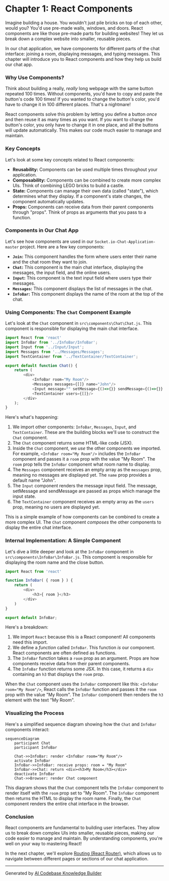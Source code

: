# Chapter 1: React Components

Imagine building a house. You wouldn't just pile bricks on top of each other, would you? You'd use pre-made walls, windows, and doors. React components are like those pre-made parts for building websites! They let us break down a complex website into smaller, reusable pieces.

In our chat application, we have components for different parts of the chat interface: joining a room, displaying messages, and typing messages. This chapter will introduce you to React components and how they help us build our chat app.

### Why Use Components?

Think about building a really, *really* long webpage with the same button repeated 100 times. Without components, you'd have to copy and paste the button's code 100 times! If you wanted to change the button's color, you'd have to change it in 100 different places. That's a nightmare!

React components solve this problem by letting you define a button *once* and then reuse it as many times as you want. If you want to change the button's color, you only have to change it in one place, and all the buttons will update automatically. This makes our code much easier to manage and maintain.

### Key Concepts

Let's look at some key concepts related to React components:

*   **Reusability:** Components can be used multiple times throughout your application.
*   **Composability:** Components can be combined to create more complex UIs. Think of combining LEGO bricks to build a castle.
*   **State:** Components can manage their own data (called "state"), which determines what they display. If a component's state changes, the component automatically updates.
*   **Props:** Components can receive data from their parent components through "props". Think of props as arguments that you pass to a function.

### Components in Our Chat App

Let's see how components are used in our `Socket.io-Chat-Application-master` project. Here are a few key components:

*   **`Join`:** This component handles the form where users enter their name and the chat room they want to join.
*   **`Chat`:** This component is the main chat interface, displaying the messages, the input field, and the online users.
*   **`Input`:** This component is the text input field where users type their messages.
*   **`Messages`:** This component displays the list of messages in the chat.
*   **`InfoBar`:** This component displays the name of the room at the top of the chat.

### Using Components: The `Chat` Component Example

Let's look at the `Chat` component in `src\components\Chat\Chat.js`. This component is responsible for displaying the main chat interface.

```javascript
import React from 'react'
import InfoBar from '../InfoBar/InfoBar';
import Input from '../Input/Input';
import Messages from '../Messages/Messages';
import TextContainer from '../TextContainer/TextContainer';

export default function Chat() {
    return (
        <div>
            <InfoBar room="My Room"/>
            <Messages messages={[]} name="John"/>
            <Input message="" setMessage={()=>{}} sendMessage={()=>{}} />
            <TextContainer users={[]}/>
        </div>
    );
}
```

Here's what's happening:

1.  We import other components: `InfoBar`, `Messages`, `Input`, and `TextContainer`.  These are the building blocks we'll use to construct the `Chat` component.
2.  The `Chat` component returns some HTML-like code (JSX).
3.  Inside the `Chat` component, we *use* the other components we imported. For example, `<InfoBar room="My Room"/>` includes the `InfoBar` component and passes it a `room` prop with the value "My Room".  The `room` prop tells the `InfoBar` component what room name to display.
4.  The `Messages` component receives an empty array as the `messages` prop, meaning no messages are displayed yet.  The `name` prop provides a default name "John".
5.  The `Input` component renders the message input field. The message, setMessage and sendMessage are passed as props which manage the input state.
6.  The `TextContainer` component receives an empty array as the `users` prop, meaning no users are displayed yet.

This is a simple example of how components can be combined to create a more complex UI. The `Chat` component *composes* the other components to display the entire chat interface.

### Internal Implementation: A Simple Component

Let's dive a little deeper and look at the `InfoBar` component in `src\components\InfoBar\InfoBar.js`. This component is responsible for displaying the room name and the close button.

```javascript
import React from 'react'

function InfoBar( { room } ) {
    return (
        <div>
            <h3>{ room }</h3>
        </div>
    )
}

export default InfoBar;
```

Here's a breakdown:

1.  We import `React` because this is a React component! All components need this import.
2.  We define a *function* called `InfoBar`.  This function *is* our component.  React components are often defined as functions.
3.  The `InfoBar` function takes a `room` prop as an argument.  Props are how components receive data from their parent components.
4.  The `InfoBar` function returns some JSX. In this case, it returns a `div` containing an `h3` that displays the `room` prop.

When the `Chat` component uses the `InfoBar` component like this: `<InfoBar room="My Room"/>`, React calls the `InfoBar` function and passes it the `room` prop with the value "My Room". The `InfoBar` component then renders the `h3` element with the text "My Room".

### Visualizing the Process

Here's a simplified sequence diagram showing how the `Chat` and `InfoBar` components interact:

```mermaid
sequenceDiagram
    participant Chat
    participant InfoBar

    Chat->>InfoBar: render <InfoBar room="My Room"/>
    activate InfoBar
    InfoBar->>InfoBar: receive props: room = "My Room"
    InfoBar->>Chat: return <div><h3>My Room</h3></div>
    deactivate InfoBar
    Chat->>Browser: render Chat component
```

This diagram shows that the `Chat` component tells the `InfoBar` component to render itself with the `room` prop set to "My Room". The `InfoBar` component then returns the HTML to display the room name. Finally, the `Chat` component renders the entire chat interface in the browser.

### Conclusion

React components are fundamental to building user interfaces. They allow us to break down complex UIs into smaller, reusable pieces, making our code easier to manage and maintain. By understanding components, you're well on your way to mastering React!

In the next chapter, we'll explore [Routing (React Router)](02_routing__react_router__.md), which allows us to navigate between different pages or sections of our chat application.


---

Generated by [AI Codebase Knowledge Builder](https://github.com/The-Pocket/Tutorial-Codebase-Knowledge)